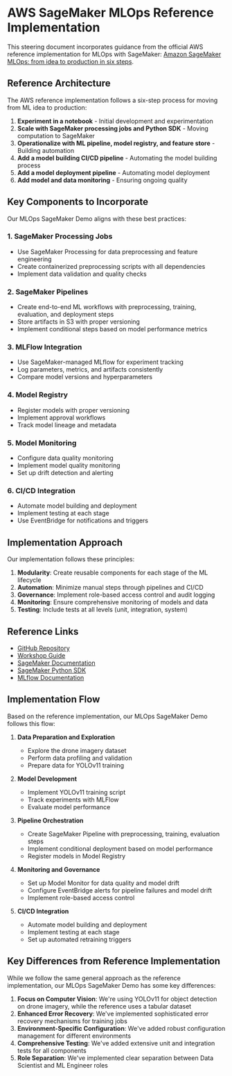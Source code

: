 # AWS SageMaker MLOps Reference Implementation

This steering document incorporates guidance from the official AWS reference implementation for MLOps with SageMaker: [Amazon SageMaker MLOps: from idea to production in six steps](https://github.com/aws-samples/amazon-sagemaker-from-idea-to-production).

## Reference Architecture

The AWS reference implementation follows a six-step process for moving from ML idea to production:

1. **Experiment in a notebook** - Initial development and experimentation
2. **Scale with SageMaker processing jobs and Python SDK** - Moving computation to SageMaker
3. **Operationalize with ML pipeline, model registry, and feature store** - Building automation
4. **Add a model building CI/CD pipeline** - Automating the model building process
5. **Add a model deployment pipeline** - Automating model deployment
6. **Add model and data monitoring** - Ensuring ongoing quality

## Key Components to Incorporate

Our MLOps SageMaker Demo aligns with these best practices:

### 1. SageMaker Processing Jobs
- Use SageMaker Processing for data preprocessing and feature engineering
- Create containerized preprocessing scripts with all dependencies
- Implement data validation and quality checks

### 2. SageMaker Pipelines
- Create end-to-end ML workflows with preprocessing, training, evaluation, and deployment steps
- Store artifacts in S3 with proper versioning
- Implement conditional steps based on model performance metrics

### 3. MLFlow Integration
- Use SageMaker-managed MLflow for experiment tracking
- Log parameters, metrics, and artifacts consistently
- Compare model versions and hyperparameters

### 4. Model Registry
- Register models with proper versioning
- Implement approval workflows
- Track model lineage and metadata

### 5. Model Monitoring
- Configure data quality monitoring
- Implement model quality monitoring
- Set up drift detection and alerting

### 6. CI/CD Integration
- Automate model building and deployment
- Implement testing at each stage
- Use EventBridge for notifications and triggers

## Implementation Approach

Our implementation follows these principles:

1. **Modularity**: Create reusable components for each stage of the ML lifecycle
2. **Automation**: Minimize manual steps through pipelines and CI/CD
3. **Governance**: Implement role-based access control and audit logging
4. **Monitoring**: Ensure comprehensive monitoring of models and data
5. **Testing**: Include tests at all levels (unit, integration, system)

## Reference Links

- [GitHub Repository](https://github.com/aws-samples/amazon-sagemaker-from-idea-to-production)
- [Workshop Guide](https://catalog.workshops.aws/mlops-from-idea-to-production)
- [SageMaker Documentation](https://docs.aws.amazon.com/sagemaker/latest/dg/whatis.html)
- [SageMaker Python SDK](https://sagemaker.readthedocs.io/en/stable/)
- [MLflow Documentation](https://docs.aws.amazon.com/sagemaker/latest/dg/mlflow.html)

## Implementation Flow

Based on the reference implementation, our MLOps SageMaker Demo follows this flow:

1. **Data Preparation and Exploration**
   - Explore the drone imagery dataset
   - Perform data profiling and validation
   - Prepare data for YOLOv11 training

2. **Model Development**
   - Implement YOLOv11 training script
   - Track experiments with MLFlow
   - Evaluate model performance

3. **Pipeline Orchestration**
   - Create SageMaker Pipeline with preprocessing, training, evaluation steps
   - Implement conditional deployment based on model performance
   - Register models in Model Registry

4. **Monitoring and Governance**
   - Set up Model Monitor for data quality and model drift
   - Configure EventBridge alerts for pipeline failures and model drift
   - Implement role-based access control

5. **CI/CD Integration**
   - Automate model building and deployment
   - Implement testing at each stage
   - Set up automated retraining triggers

## Key Differences from Reference Implementation

While we follow the same general approach as the reference implementation, our MLOps SageMaker Demo has some key differences:

1. **Focus on Computer Vision**: We're using YOLOv11 for object detection on drone imagery, while the reference uses a tabular dataset
2. **Enhanced Error Recovery**: We've implemented sophisticated error recovery mechanisms for training jobs
3. **Environment-Specific Configuration**: We've added robust configuration management for different environments
4. **Comprehensive Testing**: We've added extensive unit and integration tests for all components
5. **Role Separation**: We've implemented clear separation between Data Scientist and ML Engineer roles